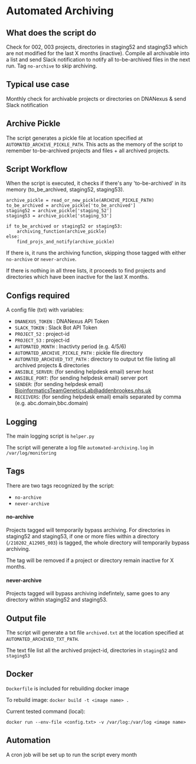# Automated Archiving

## What does the script do
Check for 002, 003 projects, directories in staging52 and staging53 which are not modified for the last X months (inactive). Compile all archivable into a list and send Slack notification to notify all to-be-archived files in the next run. Tag `no-archive` to skip archiving.

## Typical use case
Monthly check for archivable projects or directories on DNANexus & send Slack notification

## Archive Pickle
The script generates a pickle file at location specified at `AUTOMATED_ARCHIVE_PICKLE_PATH`. This acts as the memory of the script to remember to-be-archived projects and files + all archived projects.

## Script Workflow
When the script is executed, it checks if there's any 'to-be-archived' in its memory (to_be_archived, staging52, staging53). 
```
archive_pickle = read_or_new_pickle(ARCHIVE_PICKLE_PATH)
to_be_archived = archive_pickle['to_be_archived']
staging52 = archive_pickle['staging_52']
staging53 = archive_pickle['staging_53']

if to_be_archived or staging52 or staging53:
    archiving_function(archive_pickle)
else:
    find_projs_and_notify(archive_pickle)
```
If there is, it runs the archiving function, skipping those tagged with either `no-archive` or `never-archive`. 

If there is nothing in all three lists, it proceeds to find projects and directories which have been inactive for the last X months.


## Configs required
A config file (txt) with variables:
- `DNANEXUS_TOKEN` : DNANexus API Token
- `SLACK_TOKEN` : Slack Bot API Token
- `PROJECT_52` : project-id
- `PROJECT_53` : project-id
- `AUTOMATED_MONTH` : Inactivty period (e.g. 4/5/6)
- `AUTOMATED_ARCHIVE_PICKLE_PATH` : pickle file directory
- `AUTOMATED_ARCHIVED_TXT_PATH` : directory to output txt file listing all archived projects & directories
- `ANSIBLE_SERVER`: (for sending helpdesk email) server host
- `ANSIBLE_PORT`: (for sending helpdesk email) server port
- `SENDER`: (for sending helpdesk email) BioinformaticsTeamGeneticsLab@addenbrookes.nhs.uk
- `RECEIVERS`: (for sending helpdesk email) emails separated by comma (e.g. abc.domain,bbc.domain)

## Logging
The main logging script is `helper.py`

The script will generate a log file `automated-archiving.log` in `/var/log/monitoring`

## Tags
There are two tags recognized by the script:
- `no-archive`
- `never-archive`

#### no-archive
Projects tagged will temporarily bypass archiving. For directories in staging52 and staging53, if one or more files within a directory (`/210202_A12905_003`) is tagged, the whole directory will temporarily bypass archiving. 

The tag will be removed if a project or directory remain inactive for X months.

#### never-archive
Projects tagged will bypass archiving indefintely, same goes to any directory within staging52 and staging53.


## Output file
The script will generate a txt file `archived.txt` at the location specified at `AUTOMATED_ARCHIVED_TXT_PATH`. 

The text file list all the archived project-id, directories in `staging52` and `staging53`

## Docker
`Dockerfile` is included for rebuilding docker image

To rebuild image: `docker build -t <image name> .`

Current tested command (local):

```docker run --env-file <config.txt> -v /var/log:/var/log <image name> ```

## Automation
A cron job will be set up to run the script every month
